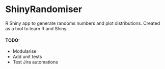 # ShinyRandomiser
R Shiny app to generate randoms numbers and plot distributions. Created as a tool to learn R and Shiny.

#### TODO:
- Modularise
- Add unit tests
- Test Jira automations
